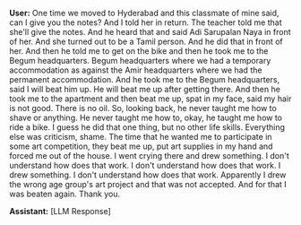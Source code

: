 **User:**
One time we moved to Hyderabad and this classmate of mine said, can I give you the notes? And I told her in return. The teacher told me that she'll give the notes. And he heard that and said Adi Sarupalan Naya in front of her. And she turned out to be a Tamil person. And he did that in front of her. And then he told me to get on the bike and then he took me to the Begum headquarters. Begum headquarters where we had a temporary accommodation as against the Amir headquarters where we had the permanent accommodation. And he took me to the Begum headquarters, said I will beat him up. He will beat me up after getting there. And then he took me to the apartment and then beat me up, spat in my face, said my hair is not good. There is no oil. So, looking back, he never taught me how to shave or anything. He never taught me how to, okay, he taught me how to ride a bike. I guess he did that one thing, but no other life skills. Everything else was criticism, shame. The time that he wanted me to participate in some art competition, they beat me up, put art supplies in my hand and forced me out of the house. I went crying there and drew something. I don't understand how does that work. I don't understand how does that work. I drew something. I don't understand how does that work. Apparently I drew the wrong age group's art project and that was not accepted. And for that I was beaten again. Thank you.

**Assistant:**
[LLM Response]

